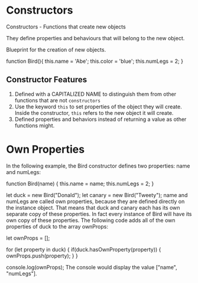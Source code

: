 # Constructors

Constructors - Functions that create new objects

They define properties and behaviours that will belong to the new object.

Blueprint for the creation of new objects.

function Bird(){
	this.name = 'Abe';
	this.color = 'blue';
	this.numLegs = 2;
}

## Constructor Features

1) Defined with a CAPITALIZED NAME to distinguish them from other functions that are not `constructors`
2) Use the keyword `this` to set properties of the object they will create. Inside the constructor, `this` refers to the new object it will create.
3) Defined properties and behaviors instead of returning a value as other functions might.

 
# Own Properties

In the following example, the Bird constructor defines two properties: name and numLegs:

function Bird(name) {
  this.name  = name;
  this.numLegs = 2;
}

let duck = new Bird("Donald");
let canary = new Bird("Tweety");
name and numLegs are called own properties, because they are defined directly on the instance object. That means that duck and canary each has its own separate copy of these properties. In fact every instance of Bird will have its own copy of these properties. The following code adds all of the own properties of duck to the array ownProps:

let ownProps = [];

for (let property in duck) {
  if(duck.hasOwnProperty(property)) {
    ownProps.push(property);
  }
}

console.log(ownProps);
The console would display the value ["name", "numLegs"].


